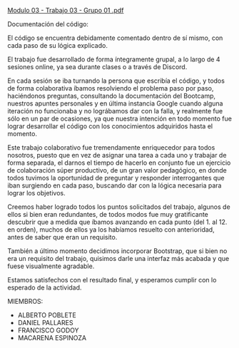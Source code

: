 [Modulo 03 - Trabajo 03 - Grupo 01 .pdf](https://github.com/user-attachments/files/21357340/Modulo.03.-.Trabajo.03.-.Grupo.01.pdf)

Documentación del código:

El código se encuentra debidamente comentado dentro de sí mismo, con cada paso de su lógica explicado.

El trabajo fue desarrollado de forma íntegramente grupal, a lo largo de 4 sesiones online, ya sea durante clases o a través de Discord.

En cada sesión se iba turnando la persona que escribía el código, y todos de forma colaborativa íbamos resolviendo el problema paso por paso, haciéndonos preguntas, consultando la documentación del Bootcamp, nuestros apuntes personales y en última instancia Google cuando alguna iteración no funcionaba y no lográbamos dar con la falla, y realmente fue sólo en un par de ocasiones, ya que nuestra intención en todo momento fue lograr desarrollar el código con los conocimientos adquiridos hasta el momento.

Este trabajo colaborativo fue tremendamente enriquecedor para todos nosotros, puesto que en vez de asignar una tarea a cada uno y trabajar de forma separada, el darnos el tiempo de hacerlo en conjunto fue un ejercicio de colaboración súper productivo, de un gran valor pedagógico, en donde todos tuvimos la oportunidad de preguntar y responder interrogantes que iban surgiendo en cada paso, buscando dar con la lógica necesaria para lograr los objetivos.

Creemos haber logrado todos los puntos solicitados del trabajo, algunos de ellos si bien eran redundantes, de todos modos fue muy gratificante descubrir que a medida que íbamos avanzando en cada punto (del 1. al 12. en orden), muchos de ellos ya los habíamos resuelto con anterioridad, antes de saber que eran un requisito.

También a último momento decidimos incorporar Bootstrap, que si bien no era un requisito del trabajo, quisimos darle una interfaz más acabada y que fuese visualmente agradable.

Estamos satisfechos con el resultado final, y esperamos cumplir con lo esperado de la actividad.

MIEMBROS:
- ALBERTO POBLETE
- DANIEL PALLARES
- FRANCISCO GODOY
- MACARENA ESPINOZA

